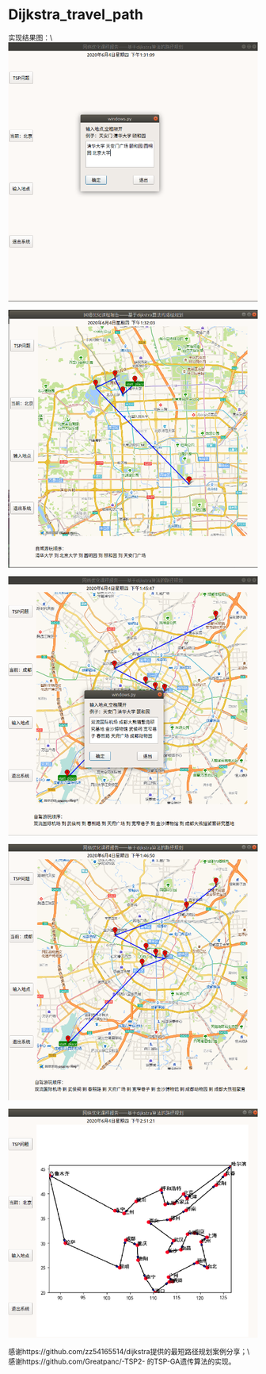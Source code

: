 # Dijkstra_travel_path
实现结果图：\\
![image text](https://github.com/Youjiangbaba/Dijkstra_travel_path/blob/master/png/402.png)

![image text](https://github.com/Youjiangbaba/Dijkstra_travel_path/blob/master/png/403.png)

![image text](https://github.com/Youjiangbaba/Dijkstra_travel_path/blob/master/png/408.png)

![image text](https://github.com/Youjiangbaba/Dijkstra_travel_path/blob/master/png/409.png)

![image text](https://github.com/Youjiangbaba/Dijkstra_travel_path/blob/master/png/400.png)

感谢https://github.com/zz54165514/dijkstra提供的最短路径规划案例分享；\\
感谢https://github.com/Greatpanc/-TSP2- 的TSP-GA遗传算法的实现。
